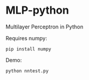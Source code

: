 # MLP-python
Multilayer Perceptron in Python

Requires numpy:

```
pip install numpy
```

Demo:

```
python nntest.py
```



